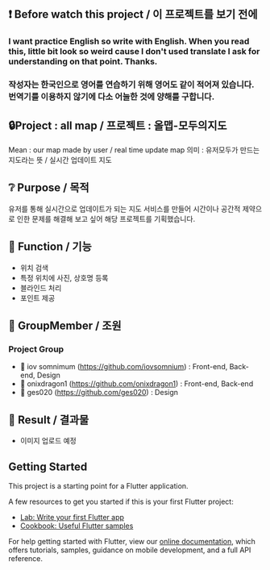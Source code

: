 ## ❗ Before watch this project / 이 프로젝트를 보기 전에
### I want practice English so write with English. When you read this, little bit look so weird cause I don't used translate I ask for understanding on that point. Thanks.
### 작성자는 한국인으로 영어를 연습하기 위해 영어도 같이 적어져 있습니다. 번역기를 이용하지 않기에 다소 어눌한 것에 양해를 구합니다.

## 🔒Project : all map / 프로젝트 : 올맵-모두의지도
Mean : our map made by user / real time update map
의미 : 유저모두가 만드는 지도라는 뜻 / 실시간 업데이트 지도

## ❔ Purpose / 목적

유저를 통해 실시간으로 업데이트가 되는 지도 서비스를 만들어 시간이나 공간적 제약으로 인한 문제를 해결해 보고 싶어 해당 프로젝트를 기획했습니다.
  

## 🎁 Function / 기능
- 위치 검색
- 특정 위치에 사진, 상호명 등록
- 블라인드 처리
- 포인트 제공

## 👏 GroupMember / 조원
### Project Group
- 🧑 iov somnimum (https://github.com/iovsomnium) : Front-end, Back-end, Design
- 👱 onixdragon1 (https://github.com/onixdragon1) : Front-end, Back-end
- 👱 ges020 (https://github.com/ges020) : Design

## 🤔 Result / 결과물
- 이미지 업로드 예정


## Getting Started

This project is a starting point for a Flutter application.

A few resources to get you started if this is your first Flutter project:

- [Lab: Write your first Flutter app](https://flutter.dev/docs/get-started/codelab)
- [Cookbook: Useful Flutter samples](https://flutter.dev/docs/cookbook)

For help getting started with Flutter, view our
[online documentation](https://flutter.dev/docs), which offers tutorials,
samples, guidance on mobile development, and a full API reference.
